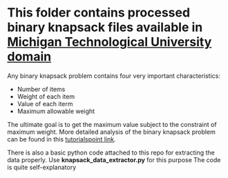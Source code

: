 # This folder contains processed binary knapsack files available in [Michigan Technological University domain](https://pages.mtu.edu/~kreher/cages/Data.html)

Any binary knapsack problem contains four very important characteristics:
* Number of items
* Weight of each item
* Value of each iterm
* Maximum allowable weight

The ultimate goal is to get the maximum value subject to the constraint of maximum weight.
More detailed analysis of the binary knapsack problem can be found in this [tutorialspoint link](https://www.tutorialspoint.com/design_and_analysis_of_algorithms/design_and_analysis_of_algorithms_01_knapsack.htm).

There is also a basic python code attached to this repo for extracting the data properly.
Use **knapsack_data_extractor.py** for this purpose
The code is quite self-explanatory
